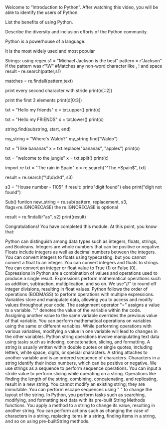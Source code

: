 Welcome to “Introduction to Python”.
After watching this video, you will be able to
identify the users of Python.

List the benefits of using Python.

Describe the diversity and inclusion efforts of the Python community.

Python is a powerhouse of a language.

It is the most widely used and most popular


Strings:
using regex
s1 = "Michael Jackson is the best"
pattern = r"Jackson"
if the pattern was r"\W" #Matches any non-word character like , ! and space
result - re.search(patter,s1)

matches = re.findall(pattern,text) 

print every second character with stride
print(e[::2])

print the first 3 elements
print(d[0:3])

txt = "Hello my friends"
x = txt.upper()
print(x)

txt = "Hello my FRIENDS"
x = txt.lower()
print(x)

string.find(substring, start, end)

my_string = "Where's Waldo?"
my_string.find("Waldo")

txt = "I like bananas"
x = txt.replace("bananas", "apples")
print(x)

txt = "welcome to the jungle"
x = txt.split()
print(x)

import re
txt = "The rain in Spain"
x = re.search("^The.*Spain$", txt)

result = re.search("\d\d\d\d", s3)

s3 = "House number - 1105"
if result:
    print("digit found")
else 
    print("digit not found") 

Sub() funtion
new_string = re.sub(pattern, replacement, s3, flags=re.IGNORECASE)
the re.IGNORECASE is optional

result = re.findall(r"as", s2)
print(result)

Congratulations! You have completed this module. At this point, you know that: 

Python can distinguish among data types such as integers, floats, strings, and Booleans.
Integers are whole numbers that can be positive or negative.
Floats include integers as well as decimal numbers between the integers.
You can convert integers to floats using typecasting, but you cannot convert a float to an integer.
You can convert integers and floats to strings.
You can convert an integer or float value to True (1) or False (0).
Expressions in Python are a combination of values and operations used to produce a single result.
Expressions perform mathematical operations such as addition, subtraction, multiplication, and so on.
We use"//" to round off integer divisions, resulting in float values.
Python follows the order of operations (BODMASS) to perform operations with multiple expressions.
Variables store and manipulate data, allowing you to access and modify values throughout your code.
The assignment operator "=" assigns a value to a variable.
":" denotes the value of the variable within the code.
Assigning another value to the same variable overrides the previous value of that variable.
You can perform mathematical operations on variables using the same or different variables.
While performing operations with various variables, modifying a value in one variable will lead to changes in the other variables.
Python string operations involve manipulating text data using tasks such as indexing, concatenation, slicing, and formatting.
A string is usually written within double quotes or single quotes, including letters, white space, digits, or special characters.
A string attaches to another variable and is an ordered sequence of characters.
Characters in a string identify their index numbers, which can be positive or negative.
We use strings as a sequence to perform sequence operations. 
You can input a stride value to perform slicing while operating on a string.
Operations like finding the length of the string, combining, concatenating, and replicating, result in a new string.
You cannot modify an existing string; they are immutable. 
You can perform escape sequences using " " to change the layout of the string.
In Python, you perform tasks such as searching, modifying, and formatting text data with its pre-built String Methods functions.
You apply a method to a string to change its value, resulting in another string. 
You can perform actions such as changing the case of characters in a string, replacing items in a string, finding items in a string, and so on using pre-builtString methods.
